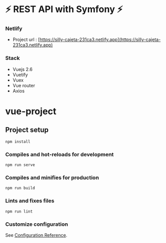 # :zap: REST API with Symfony :zap:

### Netlify 

- Project url : [https://silly-cajeta-231ca3.netlify.app](https://silly-cajeta-231ca3.netlify.app)

### Stack 

- Vuejs 2.6
- Vuetify
- Vuex
- Vue router
- Axios 


# vue-project

## Project setup
```
npm install
```

### Compiles and hot-reloads for development
```
npm run serve
```

### Compiles and minifies for production
```
npm run build
```

### Lints and fixes files
```
npm run lint
```

### Customize configuration
See [Configuration Reference](https://cli.vuejs.org/config/).
